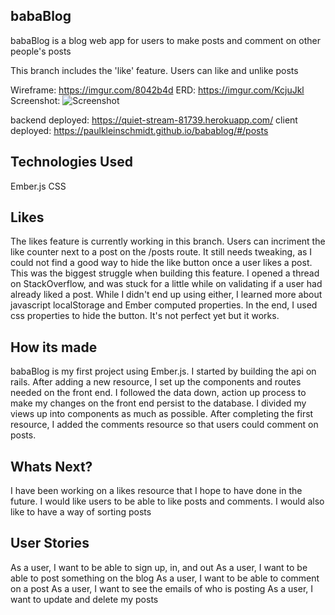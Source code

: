 
## babaBlog

babaBlog is a blog web app for users to make posts and comment on other people's posts

This branch includes the 'like' feature. Users can like and unlike posts

Wireframe: https://imgur.com/8042b4d
ERD: https://imgur.com/KcjuJkl
Screenshot: ![Screenshot](https://i.imgur.com/SVPl19S.png "screenshot")



backend deployed: https://quiet-stream-81739.herokuapp.com/
client deployed: https://paulkleinschmidt.github.io/babablog/#/posts

## Technologies Used
Ember.js
CSS

## Likes
The likes feature is currently working in this branch. Users can incriment the like counter next to a post on the /posts route. It still needs tweaking, as I could not find a good way to hide the like button once a user likes a post. This was the biggest struggle when building this feature. I opened a thread on StackOverflow, and was stuck for a little while on validating if a user had already liked a post. While I didn't end up using either, I learned more about javascript localStorage and Ember computed properties. In the end, I used css properties to hide the button. It's not perfect yet but it works.

## How its made
babaBlog is my first project using Ember.js. I started by building the api on rails. After adding a new resource, I set up the components and routes needed on the front end. I followed the data down, action up process to make my changes on the front end persist to the database. I divided my views up into components as much as possible. After completing the first resource, I added the comments resource so that users could comment on posts.

## Whats Next?

I have been working on a likes resource that I hope to have done in the future. I would like users to be able to like posts and comments. I would also like to have a way of sorting posts

## User Stories

As a user, I want to be able to sign up, in, and out
As a user, I want to be able to post something on the blog
As a user, I want to be able to comment on a post
As a user, I want to see the emails of who is posting
As a user, I want to update and delete my posts

